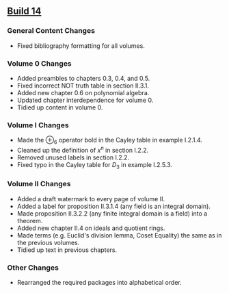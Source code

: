 ## [Build 14](https://github.com/PhotonicGluon/Abstract-Algebra-Book/compare/build-13...build-14)

### General Content Changes
- Fixed bibliography formatting for all volumes.

### Volume 0 Changes
- Added preambles to chapters 0.3, 0.4, and 0.5.
- Fixed incorrect NOT truth table in section II.3.1.
- Added new chapter 0.6 on polynomial algebra.
- Updated chapter interdependence for volume 0.
- Tidied up content in volume 0.

### Volume I Changes
- Made the $\oplus_6$ operator bold in the Cayley table in example I.2.1.4.
- Cleaned up the definition of $x^n$ in section I.2.2.
- Removed unused labels in section I.2.2.
- Fixed typo in the Cayley table for $D_3$ in example I.2.5.3.

### Volume II Changes
- Added a draft watermark to every page of volume II.
- Added a label for proposition II.3.1.4 (any field is an integral domain).
- Made proposition II.3.2.2 (any finite integral domain is a field) into a theorem.
- Added new chapter II.4 on ideals and quotient rings.
- Made terms (e.g. Euclid's division lemma, Coset Equality) the same as in the previous volumes.
- Tidied up text in previous chapters.

### Other Changes
- Rearranged the required packages into alphabetical order.
